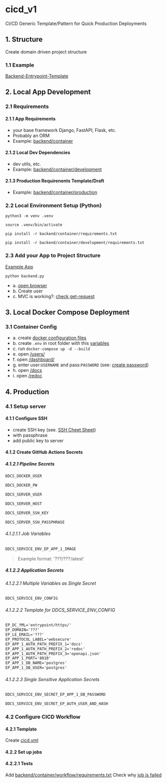 # cicd_v1
CI/CD Generic Template/Pattern for Quick Production Deployments

## 1. Structure
Create domain driven project structure

### 1.1 Example
[Backend-Entrypoint-Template](https://github.com/eugen-hoppe/cicd_v1/blob/739e9688ba6b186842c86933e0a5b816b7e60d94/backend.py)

## 2. Local App Development
### 2.1 Requirements
#### 2.1.1 App Requirements
- your base framework Django, FastAPI, Flask, etc. 
- Probably an ORM
- Example: [backend/container](https://github.com/eugen-hoppe/cicd_v1/blob/7a3e033a81290abeb7314b84c549bd5adaada981/backend/container/requirements.txt)

#### 2.1.2 Local Dev Dependencies
- dev utils, etc.
- Example: [backend/container/development](https://github.com/eugen-hoppe/cicd_v1/blob/7a3e033a81290abeb7314b84c549bd5adaada981/backend/container/development/requirements.txt)

#### 2.1.3 Production Requirenents Template/Draft
- Example: [backend/container/production](https://github.com/eugen-hoppe/cicd_v1/blob/7a3e033a81290abeb7314b84c549bd5adaada981/backend/container/production/requirements.txt)

### 2.2 Local Environment Setup (Python)

```shell
python3 -m venv .venv
```

```shell
source .venv/bin/activate
```

```shell
pip install -r backend/container/requirements.txt
```

```shell
pip install -r backend/container/development/requirements.txt
```

### 2.3 Add your App to Project Structure

[Example App](https://github.com/eugen-hoppe/cicd_v1/commit/a438b6a17e3a9b5314301aad27cd328882019e20)

```shell
python backend.py
```

- a. [open browser](http://localhost:8008/docs)
- b. Create user
- c. MVC is working?: [check get-request](http://localhost:8008/users/)


## 3. Local Docker Compose Deployment

### 3.1 Container Config
- a. create [docker configuration files](https://github.com/eugen-hoppe/cicd_v1/commit/5d95070d85b6b844b1017fb48d165ea47d160034)
- b. create `.env` in root folder with this [variables](https://github.com/eugen-hoppe/cicd_v1/blob/5d95070d85b6b844b1017fb48d165ea47d160034/env_templates/local/env.txt)
- c. run `docker-compose up -d --build`
- e. open [/users/](http://localhost/users/)
- f. open [/dashboard/](http://localhost/dashboard/#/)
- g. enter user:`USERNAME` and pass:`PASSWORD` (see: [create password](https://github.com/eugen-hoppe/cicd_v1/blob/5d95070d85b6b844b1017fb48d165ea47d160034/env_templates/local/env.txt#L11))
- h. open [/docs](http://localhost/docs)
- i. open [/redoc](http://localhost/redoc)

## 4. Production

### 4.1 Setup server
#### 4.1.1 Configure SSH
- create SSH key (see. [SSH Cheet Sheet](https://gist.github.com/eugen-hoppe/ed1af4aecfac6fe0e322905eb4e7052b))
- with passphrase
- add public key to server
#### 4.1.2 Create GitHub Actions Secrets

##### 4.1.2.1 Pipeline Secrets

```txt
DDCS_DOCKER_USER
```

```txt
DDCS_DOCKER_PW
```

```txt
DDCS_SERVER_USER
```

```txt
DDCS_SERVER_HOST
```

```txt
DDCS_SERVER_SSH_KEY
```

```txt
DDCS_SERVER_SSH_PASSPHRASE
```

###### 4.1.2.1.1 Job Variables

```txt
DDCS_SERVICE_ENV_EP_APP_1_IMAGE
```

> Example format: '???/???:latest'

##### 4.1.2.2 Application Secrets

###### 4.1.2.2.1 Multiple Variables as Single Secret

```txt
DDCS_SERVICE_ENV_CONFIG
```
###### 4.1.2.2.2 Template for DDCS_SERVICE_ENV_CONFIG

```txt
EP_DC_YML='entrypoint/https/'
EP_DOMAIN='???'
EP_LE_EMAIL='???'
EP_PROTOCOL_LABEL='websecure'
EP_APP_1_AUTH_PATH_PREFIX_1='docs'
EP_APP_1_AUTH_PATH_PREFIX_2='redoc'
EP_APP_1_AUTH_PATH_PREFIX_3='openapi.json'
EP_APP_1_PORT='8010'
EP_APP_1_DB_NAME='postgres'
EP_APP_1_DB_USER='postgres'
```

###### 4.1.2.2.3 Single Sensitive Application Secrets

```txt
DDCS_SERVICE_ENV_SECRET_EP_APP_1_DB_PASSWORD
```

```txt
DDCS_SERVICE_ENV_SECRET_EP_AUTH_USER_AND_HASH
```

### 4.2 Configure CICD Workflow

#### 4.2.1 Template

Create [cicd.yml](https://github.com/eugen-hoppe/cicd_v1/blob/d009de68a5ebe4dd6d0d45f5b11d59ba565e5136/.github/workflows/cicd.yml)

#### 4.2.2 Set up jobs

#### 4.2.2.1 Tests

Add [backend/container/workflow/requirements.txt](https://github.com/aiuminet/ddcs/blob/main/backend/container/workflow_tests/requirements.txt)
Check why [job is failed](https://github.com/eugen-hoppe/cicd_v1/actions/runs/7467832148/job/20322100898)

